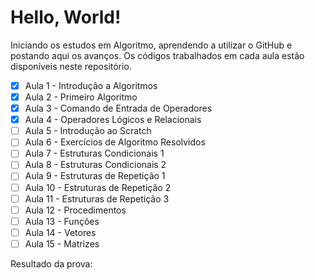 # Hello, World!

Iniciando os estudos em Algoritmo, aprendendo a utilizar o GitHub e postando aqui os avanços. Os códigos trabalhados em cada aula estão disponíveis neste repositório.


- [X] Aula 1 - Introdução a Algoritmos
- [x] Aula 2 - Primeiro Algoritmo
- [x] Aula 3 - Comando de Entrada de Operadores
- [x] Aula 4 - Operadores Lógicos e Relacionais
- [ ] Aula 5 - Introdução ao Scratch
- [ ] Aula 6 - Exercícios de Algoritmo Resolvidos
- [ ] Aula 7 - Estruturas Condicionais 1
- [ ] Aula 8 - Estruturas Condicionais 2
- [ ] Aula 9 - Estruturas de Repetição 1
- [ ] Aula 10 - Estruturas de Repetição 2
- [ ] Aula 11 - Estruturas de Repetição 3
- [ ] Aula 12 - Procedimentos
- [ ] Aula 13 - Funções
- [ ] Aula 14 - Vetores
- [ ] Aula 15 - Matrizes

Resultado da prova:

